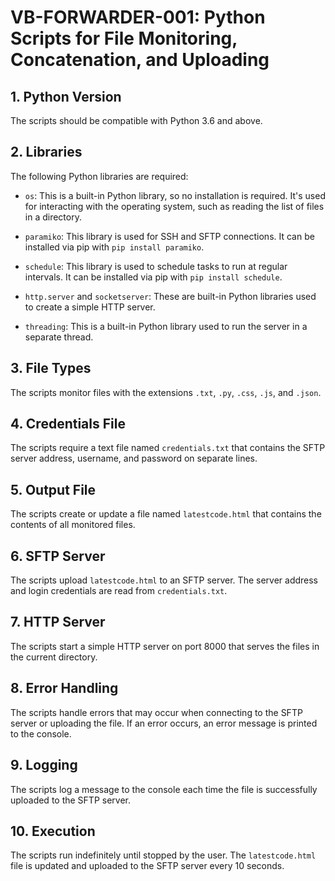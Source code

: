 # VB-FORWARDER-001: Python Scripts for File Monitoring, Concatenation, and Uploading

## 1. Python Version

The scripts should be compatible with Python 3.6 and above.

## 2. Libraries

The following Python libraries are required:

- `os`: This is a built-in Python library, so no installation is required. It's used for interacting with the operating system, such as reading the list of files in a directory.

- `paramiko`: This library is used for SSH and SFTP connections. It can be installed via pip with `pip install paramiko`.

- `schedule`: This library is used to schedule tasks to run at regular intervals. It can be installed via pip with `pip install schedule`.

- `http.server` and `socketserver`: These are built-in Python libraries used to create a simple HTTP server.

- `threading`: This is a built-in Python library used to run the server in a separate thread.

## 3. File Types

The scripts monitor files with the extensions `.txt`, `.py`, `.css`, `.js`, and `.json`.

## 4. Credentials File

The scripts require a text file named `credentials.txt` that contains the SFTP server address, username, and password on separate lines.

## 5. Output File

The scripts create or update a file named `latestcode.html` that contains the contents of all monitored files.

## 6. SFTP Server

The scripts upload `latestcode.html` to an SFTP server. The server address and login credentials are read from `credentials.txt`.

## 7. HTTP Server

The scripts start a simple HTTP server on port 8000 that serves the files in the current directory.

## 8. Error Handling

The scripts handle errors that may occur when connecting to the SFTP server or uploading the file. If an error occurs, an error message is printed to the console.

## 9. Logging

The scripts log a message to the console each time the file is successfully uploaded to the SFTP server.

## 10. Execution

The scripts run indefinitely until stopped by the user. The `latestcode.html` file is updated and uploaded to the SFTP server every 10 seconds.
